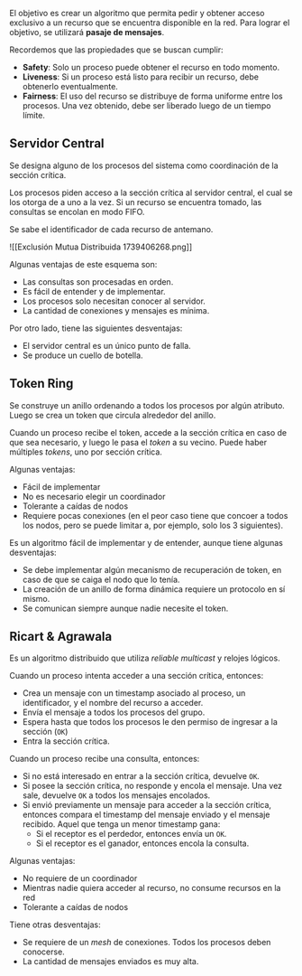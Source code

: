 El objetivo es crear un algoritmo que permita pedir y obtener acceso exclusivo a un recurso que se encuentra disponible en la red. Para lograr el objetivo, se utilizará **pasaje de mensajes**.

Recordemos que las propiedades que se buscan cumplir:

- **Safety**: Solo un proceso puede obtener el recurso en todo momento.
- **Liveness**: Si un proceso está listo para recibir un recurso, debe obtenerlo eventualmente.
- **Fairness**: El uso del recurso se distribuye de forma uniforme entre los procesos. Una vez obtenido, debe ser liberado luego de un tiempo límite.

## Servidor Central

Se designa alguno de los procesos del sistema como coordinación de la sección crítica.

Los procesos piden acceso a la sección crítica al servidor central, el cual se los otorga de a uno a la vez. Si un recurso se encuentra tomado, las consultas se encolan en modo FIFO.

Se sabe el identificador de cada recurso de antemano.

![[Exclusión Mutua Distribuida 1739406268.png]]

Algunas ventajas de este esquema son:

- Las consultas son procesadas en orden.
- Es fácil de entender y de implementar.
- Los procesos solo necesitan conocer al servidor.
- La cantidad de conexiones y mensajes es mínima.

Por otro lado, tiene las siguientes desventajas:

- El servidor central es un único punto de falla.
- Se produce un cuello de botella.

## Token Ring

Se construye un anillo ordenando a todos los procesos por algún atributo. Luego se crea un token que circula alrededor del anillo.

Cuando un proceso recibe el token, accede a la sección crítica en caso de que sea necesario, y luego le pasa el *token* a su vecino. Puede haber múltiples *tokens*, uno por sección crítica.

Algunas ventajas:

- Fácil de implementar
- No es necesario elegir un coordinador
- Tolerante a caídas de nodos
- Requiere pocas conexiones (en el peor caso tiene que concoer a todos los nodos, pero se puede limitar a, por ejemplo, solo los 3 siguientes).

Es un algoritmo fácil de implementar y de entender, aunque tiene algunas desventajas:

- Se debe implementar algún mecanismo de recuperación de token, en caso de que se caiga el nodo que lo tenía.
- La creación de un anillo de forma dinámica requiere un protocolo en sí mismo.
- Se comunican siempre aunque nadie necesite el token.

## Ricart & Agrawala

Es un algoritmo distribuido que utiliza *reliable multicast* y relojes lógicos.

Cuando un proceso intenta acceder a una sección crítica, entonces:

- Crea un mensaje con un timestamp asociado al proceso, un identificador, y el nombre del recurso a acceder.
- Envía el mensaje a todos los procesos del grupo.
- Espera hasta que todos los procesos le den permiso de ingresar a la sección (`OK`)
- Entra la sección crítica.

Cuando un proceso recibe una consulta, entonces:

- Si no está interesado en entrar a la sección crítica, devuelve `OK`.
- Si posee la sección crítica, no responde y encola el mensaje. Una vez sale, devuelve `OK` a todos los mensajes encolados.
- Si envió previamente un mensaje para acceder a la sección crítica, entonces compara el timestamp del mensaje enviado y el mensaje recibido. Aquel que tenga un menor timestamp gana:
	- Si el receptor es el perdedor, entonces envía un `OK`.
	- Si el receptor es el ganador, entonces encola la consulta.

Algunas ventajas:

- No requiere de un coordinador
- Mientras nadie quiera acceder al recurso, no consume recursos en la red
- Tolerante a caídas de nodos

Tiene otras desventajas:

- Se requiere de un *mesh* de conexiones. Todos los procesos deben conocerse.
- La cantidad de mensajes enviados es muy alta.
